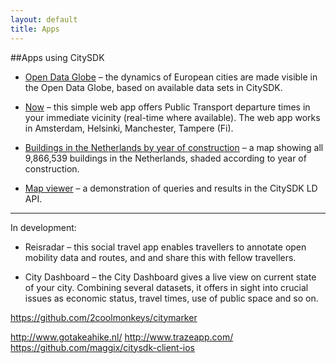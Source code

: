 ```yaml
---
layout: default
title: Apps
---
```


##Apps using CitySDK

- [Open Data Globe](http://dev.citysdk.waag.org/visualisation/) &ndash; the dynamics of European cities are made visible in the Open Data Globe, based on available data sets in CitySDK.

- [Now](http://dev.citysdk.waag.org/now) &ndash; this simple web app offers Public Transport departure times in your immediate vicinity (real-time where available). The web app works in Amsterdam, Helsinki, Manchester, Tampere (Fi).

- [Buildings in the Netherlands by year of construction](http://dev.citysdk.waag.org/buildings) &ndash; a map showing all 9,866,539 buildings in the Netherlands, shaded according to year of construction.

- [Map viewer](http://dev.citysdk.waag.org/map) &ndash; a demonstration of queries and results in the CitySDK LD API. 

<hr/>

In development:

- Reisradar &ndash; this social travel app enables travellers to annotate open mobility data and routes, and and share this with fellow travellers.  

- City Dashboard &ndash; the City Dashboard gives a live view on current state of your city. Combining several datasets, it offers in sight into crucial issues as economic status, travel times, use of public space and so on.


https://github.com/2coolmonkeys/citymarker

http://www.gotakeahike.nl/
http://www.trazeapp.com/
https://github.com/maggix/citysdk-client-ios
